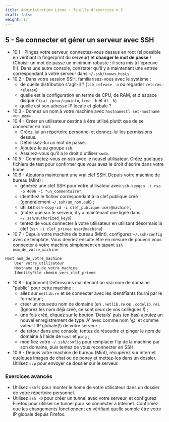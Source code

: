 ```yaml
---
title: Administration Linux - feuille d'exercice n.3
draft: false
weight: 17
---
```


## 5 - Se connecter et gérer un serveur avec SSH

- 10.1 - Pingez votre serveur, connectez-vous dessus en root (si possible en vérifiant la fingerprint du serveur) et **changer le mot de passe** ! (Choisir un mot de passe un minimum robuste : il sera mis à l'épreuve !!!). Dans une autre console, constater qu'il y a maintenant une entrée correspondant à votre serveur dans `~/.ssh/known_hosts`.
- 10.2 - Dans votre session SSH, familiarisez-vous avec le système :
  - de quelle distribution s'agit-il ? (`lsb_release -a` ou regarder `/etc/os-release`)
  - quelle est la configuration en terme de CPU, de RAM, et d'espace disque ? (`cat /proc/cpuinfo`, `free -h` et `df -h`)
  - quelle est son adresse IP locale et globale ?
- 10.3 - Donnez un nom à votre machine avec `hostnamectl set-hostname <un_nom>`
- 10.4 - Créer un utilisateur destiné à être utilisé plutôt que de se connecter en root.
  - Créez-lui un répertoire personnel et donnez-lui les permissions dessus.
  - Définissez-lui un mot de passe.
  - Ajoutez-le au groupe `ssh`.
  - Assurez-vous qu'il a le droit d'utiliser `sudo`.
- 10.5 - Connectez-vous en ssh avec le nouvel utilisateur.
  <!-- Personnalisez le PS1, les alias, et votre .bashrc en général. -->
  Créez quelques fichiers de test pour confirmer que vous avez le droit d'écrire dans votre home.
- 10.6 - Ajoutons maintenant une vrai clef SSH. Depuis votre machine de bureau (Mint) :
  - générez une clef SSH pour votre utilisateur avec `ssh-keygen -t rsa -b 4096 -C "un_commentaire"`;
  - identifiez le fichier correspondant à la clef publique créé (generalement `~/.ssh/un_nom.pub`) ;
  - utilisez `ssh-copy-id -i clef_publique user@machine` ;
  - (notez que sur le serveur, il y a maintenant une ligne dans `~/.ssh/authorized_keys`)
  - tentez de vous connecter à votre utilisateur en utilisant désormais la clef (`ssh -i clef_privee user@machine`)
- 10.7 - Depuis votre machine de bureau (Mint), configurez `~/.ssh/config` avec ce template. Vous devriez ensuite être en mesure de pouvoir vous connecter à votre machine simplement en tapant `ssh nom_de_votre_machine`

```bash
Host nom_de_votre_machine
    User votre_utilisateur
    Hostname ip_de_votre_machine
    IdentityFile chemin_vers_clef_privee
```

- 10.8 - (optionnel) Définissons maintenant un vrai nom de domaine "public" pour cette machine :
  - allez sur `netlib.re` et se connecter avec les identifiants fourni par le formateur ;
  - créer un _nouveau_ nom de domaine (en `.netlib.re` ou `.codelib.re`). (Ignorez les nom déjà créé, ce sont ceux de vos collègues !) ;
  - une fois créé, cliquez sur le bouton 'Details' puis (en bas) ajoutez un nouvel enregistrement de type 'A' avec comme nom '@' et comme valeur l'IP globale(!) de votre serveur ;
  - de retour dans une console, tentez de résoudre et pinger le nom de domaine à l'aide de `host` et `ping` ;
  - modifiez votre `~/.ssh/config` pour remplacer l'ip de la machine par son domaine, puis tentez de vous reconnecter en SSH.
- 10.9 - Depuis votre machine de bureau (Mint), récupérez sur internet quelques images de chat ou de poney et mettez-les dans un dossier. Utilisez `scp` pour envoyer ce dossier sur le serveur.

### Exercices avancés

<!-- - Installez MobaXterm sous Windows et essayez de vous connecter à votre serveur avec cet outil. -->

- Utilisez `sshfs` pour monter le home de votre utilisateur dans un dossier de votre répertoire personnel.
- Utilisez `ssh -D` pour créer un tunnel avec votre serveur, et configurez Firefox pour utiliser ce tunnel pour se connecter à Internet. Confirmez que les changements fonctionnent en vérifiant quelle semble être votre IP globale depuis Firefox.
